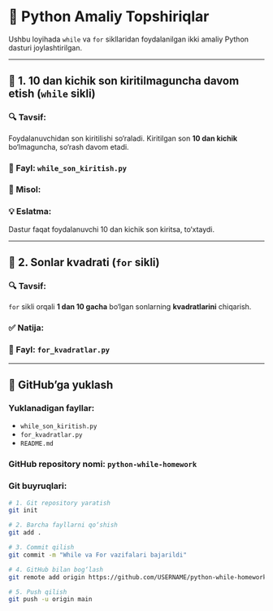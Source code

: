 # 🧠 Python Amaliy Topshiriqlar

Ushbu loyihada `while` va `for` sikllaridan foydalanilgan ikki amaliy Python dasturi joylashtirilgan.

---

## 📂 1. 10 dan kichik son kiritilmaguncha davom etish (`while` sikli)

### 🔍 Tavsif:
Foydalanuvchidan son kiritilishi so‘raladi. Kiritilgan son **10 dan kichik** bo‘lmaguncha, so‘rash davom etadi.

### 📁 Fayl: `while_son_kiritish.py`

### 🧪 Misol:


### 💡 Eslatma:
Dastur faqat foydalanuvchi 10 dan kichik son kiritsa, to‘xtaydi.

---

## 📂 2. Sonlar kvadrati (`for` sikli)

### 🔍 Tavsif:
`for` sikli orqali **1 dan 10 gacha** bo‘lgan sonlarning **kvadratlarini** chiqarish.

### ✅ Natija:


### 📁 Fayl: `for_kvadratlar.py`

---

## 🚀 GitHub’ga yuklash

### Yuklanadigan fayllar:
- `while_son_kiritish.py`
- `for_kvadratlar.py`
- `README.md`

### GitHub repository nomi: `python-while-homework`

### Git buyruqlari:

```bash
# 1. Git repository yaratish
git init

# 2. Barcha fayllarni qo‘shish
git add .

# 3. Commit qilish
git commit -m "While va For vazifalari bajarildi"

# 4. GitHub bilan bog‘lash
git remote add origin https://github.com/USERNAME/python-while-homework.git

# 5. Push qilish
git push -u origin main
